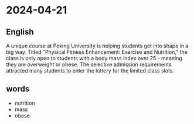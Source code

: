 # 2024-04-21

## English
A unique course at Peking University is
helping students get into shape in a big
way. Titled "Physical Fitness
Enhancement: Exercise and Nutrition,"
the class is only open to students with a
body mass index over 25 - meaning they
are overweight or obese. The selective
admission requirements attracted many
students to enter the lottery for the limited
class slots.


## words
* nutrition
* mass
* obese

